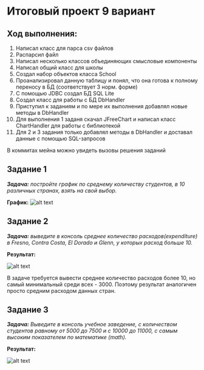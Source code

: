 # Итоговый проект 9 вариант
## Ход выполнения:
1. Написал класс для парса csv файлов
2. Распарсил файл
3. Написал несколько классов объединяющих смысловые компоненты
4. Написал общий класс для школы
5. Создал набор объектов класса School
6. Проанализировал данную таблицу и понял, что она готова к полному переносу в БД (соответствует 3 норм. форме)
7. С помощью JDBC создал БД SQL Lite
8. Создал класс для работы с БД DbHandler
9. Приступил к заданиям и по мере их выполнения добавлял новые методы в DbHandler
10. Для выполнения 1 заданя скачал JFreeChart и написал класс ChartHandler для работы с библиотекой
11. Для 2 и 3 задания только добавлял методы в DbHandler и доставал данные с помощью SQL-запросов

В коммитах мейна можно увидеть вызовы решения заданий

## Задание 1
***Задача:*** *постройте график по среднему количеству студентов, в 10 различных странах, взять на свой выбор.*

**График:**
![alt text](https://sun9-27.userapi.com/impg/W-B_OaMvoBvR5XCfZhhv4egFgTm3s90e792NtA/lYm44YZPVzg.jpg?size=1100x400&quality=96&sign=e58e0e5ac87e857cce56e01d43cb06fc&type=album)

## Задание 2
***Задача:*** *выведите в консоль среднее количество расходов(expenditure) в Fresno, Contra Costa, El Dorado и Glenn, у которых расход больше 10.*

**Результат:**

![alt text](https://sun9-13.userapi.com/impg/xSXm6lMKEl9q_4JzP4Yf8czHnaFZUWrgIZb3LA/cUO19tzdFGw.jpg?size=198x101&quality=96&sign=f47b0271fae50ac09488b0083018c5be&type=album)

В задаче требуется вывести среднее количество расходов более 10, но самый минимальный среди всех - 3000. Поэтому результат аналогичен просто средним расходом данных стран.

## Задание 3
***Задача:*** *Выведите в консоль учебное заведение, с количеством студентов равному от 5000 до 7500 и с 10000 до 11000, с самым высоким показателем по математике (math).*

**Результат:**

![alt text](https://sun9-66.userapi.com/impg/eyhR4jEIgg-EpGgPpagm65hu2YPTL347Zjlxiw/EN_pZdTTzkg.jpg?size=225x25&quality=96&sign=0036f5fa830d3387d0468d1490af35bf&type=album)
